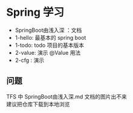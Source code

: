# Spring 学习
* SpringBoot由浅入深 ：文档
* 1-hello: 最基本的 spring boot   
* 1-todo: todo 项目的基本版本  
* 2-value: 演示 @Value 用法
* 2-cfg : 演示 


## 问题
TFS 中 SpringBoot由浅入深.md 文档的图片出不来  
建议把仓库下载到本地浏览
